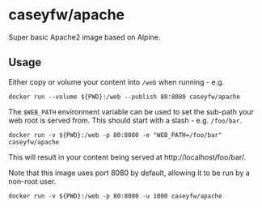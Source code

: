 # caseyfw/apache

Super basic Apache2 image based on Alpine.

## Usage

Either copy or volume your content into `/web` when running - e.g.

```
docker run --volume ${PWD}:/web --publish 80:8080 caseyfw/apache
```

The `$WEB_PATH` environment variable can be used to set the sub-path your
web root is served from. This should start with a slash - e.g. `/foo/bar`.

```
docker run -v ${PWD}:/web -p 80:8080 -e "WEB_PATH=/foo/bar" caseyfw/apache
```

This will result in your content being served at http://localhost/foo/bar/.

Note that this image uses port 8080 by default, allowing it to be run by a
non-root user.

```
docker run -v ${PWD}:/web -p 80:8080 -u 1000 caseyfw/apache
```
